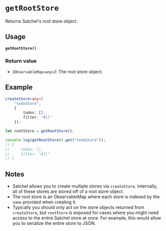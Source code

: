 # `getRootStore`

Returns Satchel's root store object.

## Usage

**`getRootStore()`**

### Return value

* *(`ObservableMap<any>`)*: The root store object.

## Example

```typescript
createStore<any>(
    "todoStore",
    {
        todos: [],
        filter: "All"
    });

let rootStore = getRootStore();

console.log(getRootStore().get("todoStore"));
// {
//     todos: [],
//     filter: "All"
// }
```

## Notes

* Satchel allows you to create multiple stores via `createStore`.  Internally, all of these stores are stored off of a root store object.
* The root store is an ObservableMap where each store is indexed by the `name` provided when creating it.
* Typically you should only act on the store objects returned from `createStore`, but `rootStore` is exposed for cases where you might need access to the entire Satchel store at once.  For example, this would allow you to serialize the entire store to JSON.
